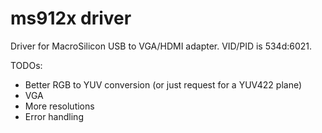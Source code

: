 # ms912x driver

Driver for MacroSilicon USB to VGA/HDMI adapter. VID/PID is 534d:6021.

TODOs:

- Better RGB to YUV conversion (or just request for a YUV422 plane)
- VGA
- More resolutions
- Error handling

